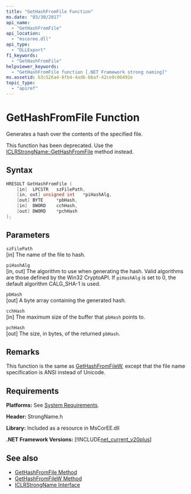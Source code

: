 ```yaml
---
title: "GetHashFromFile Function"
ms.date: "03/30/2017"
api_name: 
  - "GetHashFromFile"
api_location: 
  - "mscoree.dll"
api_type: 
  - "DLLExport"
f1_keywords: 
  - "GetHashFromFile"
helpviewer_keywords: 
  - "GetHashFromFile function [.NET Framework strong naming]"
ms.assetid: b3c526a4-8fb4-4ad6-b6af-42ce9c06492e
topic_type: 
  - "apiref"
---
```

# GetHashFromFile Function
Generates a hash over the contents of the specified file.  
  
 This function has been deprecated. Use the [ICLRStrongName::GetHashFromFile](../hosting/iclrstrongname-gethashfromfile-method.md) method instead.  
  
## Syntax  
  
```cpp  
HRESULT GetHashFromFile (  
    [in]  LPCSTR   szFilePath,  
    [in, out] unsigned int   *piHashAlg,
    [out] BYTE     *pbHash,
    [in]  DWORD    cchHash,
    [out] DWORD    *pchHash  
);  
```  
  
## Parameters  
 `szFilePath`  
 [in] The name of the file to hash.  
  
 `piHashAlg`  
 [in, out] The algorithm to use when generating the hash. Valid algorithms are those defined by the Win32 CryptoAPI. If `piHashAlg` is set to 0, the default algorithm CALG_SHA-1 is used.  
  
 `pbHash`  
 [out] A byte array containing the generated hash.  
  
 `cchHash`  
 [in] The maximum size of the buffer that `pbHash` points to.  
  
 `pchHash`  
 [out] The size, in bytes, of the returned `pbHash`.  
  
## Remarks  
 This function is the same as [GetHashFromFileW](gethashfromfilew-function.md), except that the file name specification is ANSI instead of Unicode.  
  
## Requirements  
 **Platforms:** See [System Requirements](../../get-started/system-requirements.md).  
  
 **Header:** StrongName.h  
  
 **Library:** Included as a resource in MsCorEE.dll  
  
 **.NET Framework Versions:** [!INCLUDE[net_current_v20plus](../../../../includes/net-current-v20plus-md.md)]  
  
## See also

- [GetHashFromFile Method](../hosting/iclrstrongname-gethashfromfile-method.md)
- [GetHashFromFileW Method](../hosting/iclrstrongname-gethashfromfilew-method.md)
- [ICLRStrongName Interface](../hosting/iclrstrongname-interface.md)
